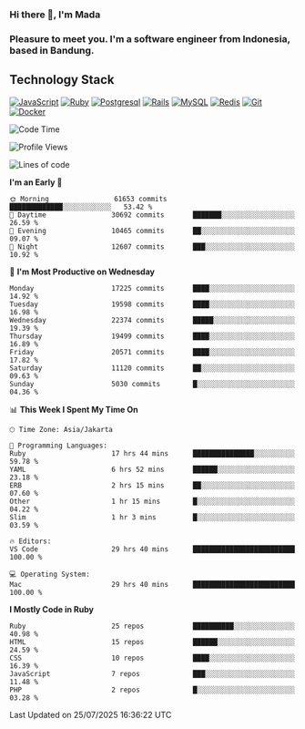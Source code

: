 ### Hi there 👋, I'm Mada
### Pleasure to meet you. I'm a software engineer from Indonesia, based in Bandung.

## Technology Stack

[![JavaScript](https://img.shields.io/badge/-JavaScript-%23F7DF1C?style=flat-square&logo=javascript&logoColor=000000&labelColor=%23F7DF1C&color=%23FFCE5A)](https://www.javascript.com/)
[![Ruby](https://img.shields.io/badge/Ruby-CC342D?style=flat-square&logo=ruby&logoColor=white)](https://www.ruby-lang.org/en/)
[![Postgresql](https://img.shields.io/badge/PostgreSQL-316192?style=flat-square&logo=postgresql&logoColor=ffffff)](https://www.postgresql.org/)
[![Rails](https://img.shields.io/badge/Ruby_on_Rails-CC0000?style=flat-square&logo=ruby-on-rails&logoColor=white)](https://rubyonrails.org/)
[![MySQL](https://img.shields.io/badge/-MySQL-4479A1?style=flat-square&logo=MySQL&logoColor=ffffff)](https://www.mysql.com/)
[![Redis](https://img.shields.io/badge/-Redis-DC382D?style=flat-square&logo=Redis&logoColor=ffffff)](https://redis.io/)
[![Git](https://img.shields.io/badge/-Git-%23F05032?style=flat-square&logo=git&logoColor=%23ffffff)](https://git-scm.com/)
[![Docker](https://img.shields.io/badge/-Docker-2496ED?style=flat-square&logo=docker&logoColor=ffffff)](https://www.docker.com/)
<!--
**madaarya/madaarya** is a ✨ _special_ ✨ repository because its `README.md` (this file) appears on your GitHub profile.

Here are some ideas to get you started:

- 🔭 I’m currently working on ...
- 🌱 I’m currently learning ...
- 👯 I’m looking to collaborate on ...
- 🤔 I’m looking for help with ...
- 💬 Ask me about ...
- 📫 How to reach me: ...
- 😄 Pronouns: ...
- ⚡ Fun fact: ...
-->
<!--START_SECTION:waka-->
![Code Time](http://img.shields.io/badge/Code%20Time-7%2C516%20hrs%206%20mins-blue)

![Profile Views](http://img.shields.io/badge/Profile%20Views-0-blue)

![Lines of code](https://img.shields.io/badge/From%20Hello%20World%20I%27ve%20Written-52.6%20million%20lines%20of%20code-blue)

**I'm an Early 🐤** 

```text
🌞 Morning                61653 commits       █████████████░░░░░░░░░░░░   53.42 % 
🌆 Daytime                30692 commits       ███████░░░░░░░░░░░░░░░░░░   26.59 % 
🌃 Evening                10465 commits       ██░░░░░░░░░░░░░░░░░░░░░░░   09.07 % 
🌙 Night                  12607 commits       ███░░░░░░░░░░░░░░░░░░░░░░   10.92 % 
```
📅 **I'm Most Productive on Wednesday** 

```text
Monday                   17225 commits       ████░░░░░░░░░░░░░░░░░░░░░   14.92 % 
Tuesday                  19598 commits       ████░░░░░░░░░░░░░░░░░░░░░   16.98 % 
Wednesday                22374 commits       █████░░░░░░░░░░░░░░░░░░░░   19.39 % 
Thursday                 19499 commits       ████░░░░░░░░░░░░░░░░░░░░░   16.89 % 
Friday                   20571 commits       ████░░░░░░░░░░░░░░░░░░░░░   17.82 % 
Saturday                 11120 commits       ██░░░░░░░░░░░░░░░░░░░░░░░   09.63 % 
Sunday                   5030 commits        █░░░░░░░░░░░░░░░░░░░░░░░░   04.36 % 
```


📊 **This Week I Spent My Time On** 

```text
🕑︎ Time Zone: Asia/Jakarta

💬 Programming Languages: 
Ruby                     17 hrs 44 mins      ███████████████░░░░░░░░░░   59.78 % 
YAML                     6 hrs 52 mins       ██████░░░░░░░░░░░░░░░░░░░   23.18 % 
ERB                      2 hrs 15 mins       ██░░░░░░░░░░░░░░░░░░░░░░░   07.60 % 
Other                    1 hr 15 mins        █░░░░░░░░░░░░░░░░░░░░░░░░   04.22 % 
Slim                     1 hr 3 mins         █░░░░░░░░░░░░░░░░░░░░░░░░   03.59 % 

🔥 Editors: 
VS Code                  29 hrs 40 mins      █████████████████████████   100.00 % 

💻 Operating System: 
Mac                      29 hrs 40 mins      █████████████████████████   100.00 % 
```

**I Mostly Code in Ruby** 

```text
Ruby                     25 repos            ██████████░░░░░░░░░░░░░░░   40.98 % 
HTML                     15 repos            ██████░░░░░░░░░░░░░░░░░░░   24.59 % 
CSS                      10 repos            ████░░░░░░░░░░░░░░░░░░░░░   16.39 % 
JavaScript               7 repos             ███░░░░░░░░░░░░░░░░░░░░░░   11.48 % 
PHP                      2 repos             █░░░░░░░░░░░░░░░░░░░░░░░░   03.28 % 
```




 Last Updated on 25/07/2025 16:36:22 UTC
<!--END_SECTION:waka-->
